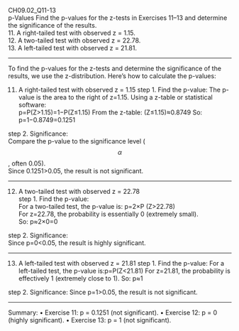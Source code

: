 CH09.02_Q11-13  
p-Values Find the p-values for the z-tests in Exercises 11–13 and determine the significance of the results.  
11. A right-tailed test with observed z = 1.15.  
12. A two-tailed test with observed z = 22.78.  
13. A left-tailed test with observed z = 21.81.  

---
To find the p-values for the z-tests and determine the significance of the results, we use the z-distribution. Here’s how to calculate the p-values:

11. A right-tailed test with observed z = 1.15
step 1.	Find the p-value:
The p-value is the area to the right of  z=1.15. Using a z-table or statistical software:  
p=P(Z>1.15)=1−P(Z≤1.15)
From the z-table: (Z≤1.15)≈0.8749
So: p=1−0.8749=0.1251

step 2.	Significance:  
Compare the p-value to the significance level ($$\alpha$$, often 0.05).  
Since 0.1251>0.05, the result is not significant.

----
12. A two-tailed test with observed z = 22.78  
step 1.	Find the p-value:  
For a two-tailed test, the p-value is:  p=2×P (Z>22.78)  
For z=22.78, the probability is essentially 0 (extremely small).  
So:  p≈2×0=0

step 2.	Significance:  
Since p=0<0.05, the result is highly significant.

----
13. A left-tailed test with observed z = 21.81
step 1.	Find the p-value:
For a left-tailed test, the p-value is:p=P(Z<21.81)
For z=21.81, the probability is effectively 1 (extremely close to 1).
So: p≈1

step 2.	Significance:
Since p=1>0.05, the result is not significant.

----
Summary:
•	Exercise 11: p = 0.1251 (not significant).
•	Exercise 12: p = 0 (highly significant).
•	Exercise 13: p = 1 (not significant).
